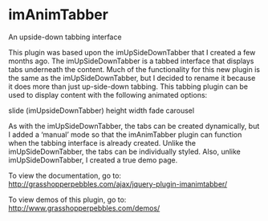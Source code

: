 imAnimTabber
============

An upside-down tabbing interface

This plugin was based upon the imUpSideDownTabber that I created a few months ago. The imUpSideDownTabber is a tabbed interface that displays tabs underneath the content. Much of the functionality for this new plugin is the same as the imUpSideDownTabber, but I decided to rename it because it does more than just up-side-down tabbing. This tabbing plugin can be used to display content with the following animated options:

slide (imUpsideDownTabber) height width fade carousel

As with the imUpSideDownTabber, the tabs can be created dynamically, but I added a ‘manual’ mode so that the imAnimTabber plugin can function when the tabbing interface is already created. Unlike the imUpSideDownTabber, the tabs can be individually styled. Also, unlike imUpSideDownTabber, I created a true demo page.

To view the documentation, go to: http://grasshopperpebbles.com/ajax/jquery-plugin-imanimtabber/

To view demos of this plugin, go to: http://www.grasshopperpebbles.com/demos/ 
